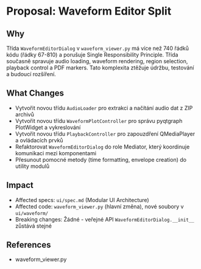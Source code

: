 # Proposal: Waveform Editor Split

## Why
Třída `WaveformEditorDialog` v `waveform_viewer.py` má více než 740 řádků kódu (řádky 67-810) a porušuje Single Responsibility Principle. Třída současně spravuje audio loading, waveform rendering, region selection, playback control a PDF markers. Tato komplexita ztěžuje údržbu, testování a budoucí rozšíření.

## What Changes
- Vytvořit novou třídu `AudioLoader` pro extrakci a načítání audio dat z ZIP archivů
- Vytvořit novou třídu `WaveformPlotController` pro správu pyqtgraph PlotWidget a vykreslování
- Vytvořit novou třídu `PlaybackController` pro zapouzdření QMediaPlayer a ovládacích prvků
- Refaktorovat `WaveformEditorDialog` do role Mediator, který koordinuje komunikaci mezi komponentami
- Přesunout pomocné metody (time formatting, envelope creation) do utility modulů

## Impact
- Affected specs: `ui/spec.md` (Modular UI Architecture)
- Affected code: `waveform_viewer.py` (hlavní změna), nové soubory v `ui/waveform/`
- Breaking changes: Žádné - veřejné API `WaveformEditorDialog.__init__` zůstává stejné

## References
- waveform_viewer.py
